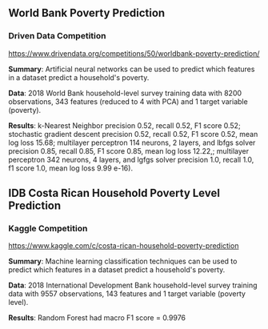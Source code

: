 ## World Bank Poverty Prediction
### Driven Data Competition 
https://www.drivendata.org/competitions/50/worldbank-poverty-prediction/

__Summary__: Artificial neural networks can be used to predict which features in a dataset predict a household's poverty.

__Data__: 2018 World Bank household-level survey training data with 8200 observations, 343 features (reduced to 4 with PCA) and 1 target variable (poverty).

__Results__: k-Nearest Neighbor precision 0.52, recall 0.52, F1 score 0.52; stochastic gradient descent precision 0.52, recall 0.52, F1 score 0.52, mean log loss 15.68; multilayer perceptron 114 neurons, 2 layers, and lbfgs solver precision 0.85, recall 0.85, F1 score 0.85, mean log loss 12.22,; multilayer perceptron 342 neurons, 4 layers, and lgfgs solver precision 1.0, recall 1.0, f1 score 1.0, mean log loss 9.99 e-16).


## IDB Costa Rican Household Poverty Level Prediction
### Kaggle Competition 
https://www.kaggle.com/c/costa-rican-household-poverty-prediction

__Summary__: Machine learning classification techniques can be used to predict which features in a dataset predict a household's poverty.

__Data__: 2018 International Development Bank household-level survey training data with 9557 observations, 143 features and 1 target variable (poverty level).

__Results__: Random Forest had macro F1 score = 0.9976

